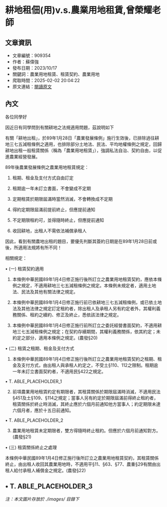 # 耕地租佃(用)v.s.農業用地租賃,曾榮耀老師

## 文章資訊
- 文章編號：909354
- 作者：蘇偉強
- 發布日期：2023/10/17
- 關鍵詞：農業用地租賃、租賃契約、農業用地
- 爬取時間：2025-02-02 20:04:22
- 原文連結：[閱讀原文](https://real-estate.get.com.tw/Columns/detail.aspx?no=909354)

## 內文
各位同學好

因近日有同學問到有關耕地之法規適用問題，茲說明如下

有關「耕地出租」，於89年1月28日「農業發展條例」施行生效後，已排除過往耕地三七五減租條例之適用，也排除部分土地法、民法、平均地權條例之規定，回歸耕地出租一般租賃關係（稱為「農業用地租賃」），強調私法自治、契約自由，以促進農業經營發展。

89年後農業發展條例之農業用地租賃規定：

1. 租期、租金及支付方式自由訂定

2. 租期逾一年未訂立書面，不會變成不定期

3. 定期租賃於期限屆滿時當然消滅，不會轉換成不定期

4. 得約定期限屆滿前提前終止，但應提前通知

5. 不定期限租約可，並得隨時終止，但應提前通知

6. 收回耕地，出租人不需依法補償承租人

因此，看到有關農地出租的題目，要優先判斷其簽約日期是在89年1月28日前或後，所適用法規將有所不同！

相關規定：

• (一) 租賃契約適用

1. 本條例中華民國89年1月4日修正施行後所訂立之農業用地租賃契約，應依本條例之規定，不適用耕地三七五減租條例之規定。本條例未規定者，適用土地法、民法及其他有關法律之規定。

2. 本條例中華民國89年1月4日修正施行前已依耕地三七五減租條例，或已依土地法及其他法律之規定訂定租約者，除出租人及承租人另有約定者外，其權利義務關係、租約之續約、修正及終止，悉依該法律之規定。

3. 本條例中華民國89年1月4日修正施行前所訂立之委託經營書面契約，不適用耕地三七五減租條例之規定；在契約存續期間，其權利義務關係，依其約定；未約定之部分，適用本條例之規定。(農發§20)

• (二) 租賃之租期、租金及支付方式

1. 本條例中華民國89年1月4日修正施行後所訂立之農業用地租賃契約之租期、租金及支付方式，由出租人與承租人約定之，不受土§110、112之限制。租期逾一年未訂立書面契約者，不適用民§422之規定。

• T. ABLE_PLACEHOLDER_1

2. 前項農業用地租賃約定有期限者，其租賃關係於期限屆滿時消滅，不適用民法§451及土§109、§114之規定；當事人另有約定於期限屆滿前得終止租約者，租賃關係於終止時消滅，其終止應於六個月前通知他方當事人；約定期限未達六個月者，應於十五日前通知。

• T. ABLE_PLACEHOLDER_2

3. 農業用地租賃未定期限者，雙方得隨時終止租約。但應於六個月前通知對方。(農發§21)

• (三) 租賃關係終止之處理

本條例中華民國89年1月4日修正施行後所訂立之農業用地租賃契約，其租賃關係終止，由出租人收回其農業用地時，不適用平§11、§63、§77、農重§29有關由出租人給付承租人補償金之規定。(農發§22)

• T. ABLE_PLACEHOLDER_3
---
*注：本文圖片存放於 ./images/ 目錄下*
